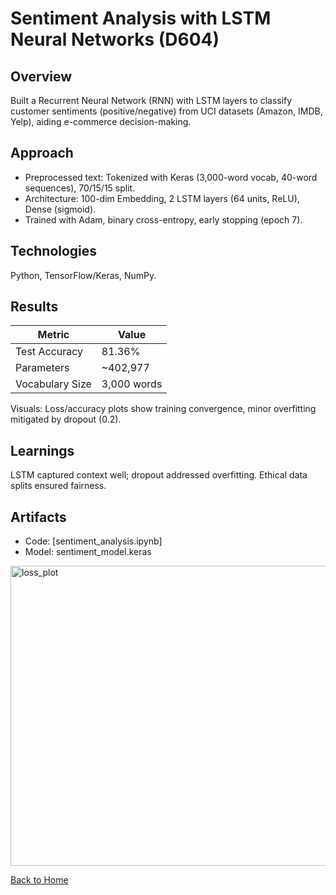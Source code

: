 # Sentiment Analysis with LSTM Neural Networks (D604)

## Overview
Built a Recurrent Neural Network (RNN) with LSTM layers to classify customer sentiments (positive/negative) from UCI datasets (Amazon, IMDB, Yelp), aiding e-commerce decision-making.

## Approach
- Preprocessed text: Tokenized with Keras (3,000-word vocab, 40-word sequences), 70/15/15 split.
- Architecture: 100-dim Embedding, 2 LSTM layers (64 units, ReLU), Dense (sigmoid).
- Trained with Adam, binary cross-entropy, early stopping (epoch 7).

## Technologies
Python, TensorFlow/Keras, NumPy.

## Results
| Metric          | Value          |
|-----------------|----------------|
| Test Accuracy   | 81.36%         |
| Parameters      | ~402,977       |
| Vocabulary Size | 3,000 words    |

Visuals: Loss/accuracy plots show training convergence, minor overfitting mitigated by dropout (0.2).

## Learnings
LSTM captured context well; dropout addressed overfitting. Ethical data splits ensured fairness.

## Artifacts
- Code: [sentiment_analysis.ipynb]
- Model: sentiment_model.keras
<img width="640" height="480" alt="loss_plot" src="https://github.com/user-attachments/assets/49edb672-01db-4add-93d2-f7bc8b02fe53">

[Back to Home](/)
